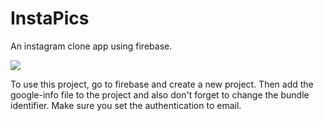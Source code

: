 # InstaPics
An instagram clone app using firebase.

![](https://github.com/sol369/InstaPics/blob/master/instapics.gif)


To use this project, go to firebase and create a new project.  Then add the google-info file to the project and also don't forget to change the bundle identifier. Make sure you set the authentication to email.
